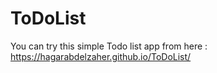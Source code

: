 # ToDoList

You can try this simple Todo list app from here :
https://hagarabdelzaher.github.io/ToDoList/
